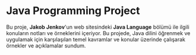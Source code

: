 # Java Programming Project

Bu proje, **Jakob Jenkov**'un web sitesindeki **Java Language** bölümü ile ilgili konuların notları ve örneklerini içeriyor. Bu projede, Java dilini öğrenmek ve uygulamak için karşılaşılan temel kavramlar ve konular üzerinde çalışarak örnekler ve açıklamalar sundum.
